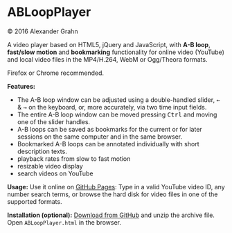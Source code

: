 # ABLoopPlayer

© 2016 Alexander Grahn

A video player based on HTML5, jQuery and JavaScript, with **A-B loop**, **fast/slow motion** and **bookmarking** functionality for online video (YouTube) and local video files in the MP4/H.264, WebM or Ogg/Theora formats.

Firefox or Chrome recommended.

**Features:**
- The A-B loop window can be adjusted using a double-handled slider, <kbd>&larr;</kbd> & <kbd>&rarr;</kbd> on the keyboard, or, more accurately, via two time input fields.
- The entire A-B loop window can be moved pressing <kbd>Ctrl</kbd> and moving one of the slider handles.
- A-B loops can be saved as bookmarks for the current or for later sessions on the same computer and in the same browser.
- Bookmarked A-B loops can be annotated individually with short description texts.
- playback rates from slow to fast motion
- resizable video display
- search videos on YouTube

**Usage:** Use it online on [GitHub Pages](https://agrahn.github.io/ABLoopPlayer/): Type in a valid YouTube video ID, any number search terms, or browse the hard disk for video files in one of the supported formats.

**Installation (optional):** [Download from GitHub](https://github.com/agrahn/ABLoopPlayer/archive/master.zip) and unzip the archive file. Open `ABLoopPlayer.html` in the browser.

